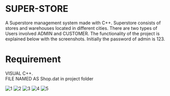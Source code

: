 # SUPER-STORE
A Superstore management system made with C++.
Superstore consists of stores and warehouses located in different cities. There are two types of Users involved ADMIN and CUSTOMER. The functionality of the project is explained below with the screenshots.
Initially the password of admin is 123.

# Requirement
VISUAL C++.  
FILE NAMED AS Shop.dat in project folder

![1](https://user-images.githubusercontent.com/77246714/104466558-2f033100-55d7-11eb-8849-8f21736b76ca.PNG)
![2](https://user-images.githubusercontent.com/77246714/104466564-31658b00-55d7-11eb-99cd-3c30837f02b0.PNG)
![3](https://user-images.githubusercontent.com/77246714/104466569-3296b800-55d7-11eb-997f-4301d1779cb8.PNG)
![4](https://user-images.githubusercontent.com/77246714/104466576-33c7e500-55d7-11eb-8999-7885ad0e1ee2.PNG)
![5](https://user-images.githubusercontent.com/77246714/104466948-94efb880-55d7-11eb-81fb-41826ac6e9f7.PNG)


